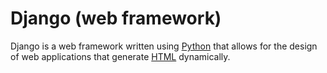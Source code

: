 # Django (web framework)

Django is a web framework written using [Python](/wiki/Python) that allows for the design of web applications that generate [HTML](/wiki/HTML) dynamically.